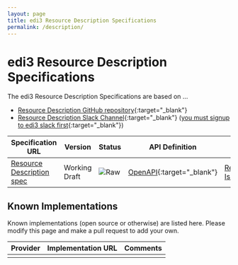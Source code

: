 ```yaml
---
layout: page
title: edi3 Resource Description Specifications
permalink: /description/
---
```


# edi3 Resource Description Specifications

The edi3 Resource Description Specifications are based on ...

* [Resource Description GitHub repository](https://github.com/edi3/edi3-description){:target="_blank"}
* [Resource Description Slack Channel](https://edi3.slack.com/messages/spec-description/){:target="_blank"} ([you must signup to edi3 slack first](https://join.slack.com/t/edi3/shared_invite/enQtNTY5OTkzMjQ0NjcyLTM1MzYyNjg5M2RlMWIyZjUzMDBlNWQ3OWIyZTNhMDhhN2UzYjIyMjk4M2VhM2ViNzhhM2Y1OWE0Y2FhYTc1ZTg){:target="_blank"})

| Specification URL | Version | Status | API Definition | Issues List |
| ----------------- | ------  | ------ | -------------- | ----------- |
| [Resource Description spec](//edi3.org/specs/edi3-description/develop/) | Working Draft | ![Raw](//rfc.unprotocols.org/spec:2/COSS/raw.svg) | [OpenAPI](//edi3.org/specs/edi3-description/develop/swagger){:target="_blank"} |  [Resource Description Issues](https://github.com/edi3/edi3-description/issues){:target="_blank"}  |

## Known Implementations

Known implementations (open source or otherwise) are listed here.  Please modify this page and make a pull request to add your own.

|Provider|Implementation URL|Comments|
|--------|------------------|--------|
|  |  |  |

